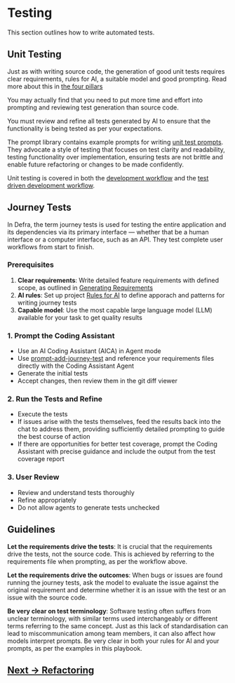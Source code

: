 # Testing

This section outlines how to write automated tests.

## Unit Testing

Just as with writing source code, the generation of good unit tests requires clear requirements, rules for AI, a suitable model and good prompting. Read more about this in [the four pillars](../getting-started/the-four-pillars.md)

You may actually find that you need to put more time and effort into prompting and reviewing test generation than source code. 

You must review and refine all tests generated by AI to ensure that the functionality is being tested as per your expectations.

The prompt library contains example prompts for writing [unit test prompts](../appendix/prompt-library/testing/prompt-add-unit-test.md). They advocate a style of testing that focuses on test clarity and readability, testing functionality over implementation, ensuring tests are not brittle and enable future refactoring or changes to be made confidently.

Unit testing is covered in both the [development workflow](development.md) and the [test driven development workflow](test-driven-development.md). 

## Journey Tests 

In Defra, the term journey tests is used for testing the entire application and its dependencies via its primary interface — whether that be a human interface or a computer interface, such as an API. They test complete user workflows from start to finish.

### Prerequisites

1. **Clear requirements**: Write detailed feature requirements with defined scope, as outlined in [Generating Requirements](../generating-requirements/README.md)
2. **AI rules**: Set up project [Rules for AI](../appendix/rules-for-ai/) to define apporach and patterns for writing journey tests
3. **Capable model**: Use the most capable large language model (LLM) available for your task to get quality results

### 1. Prompt the Coding Assistant

- Use an AI Coding Assistant (AICA) in Agent mode
- Use [prompt-add-journey-test](../appendix/prompt-library/testing/prompt-add-journey-test.md) and reference your requirements files directly with the Coding Assistant Agent
- Generate the initial tests
- Accept changes, then review them in the git diff viewer

### 2. Run the Tests and Refine  

- Execute the tests
- If issues arise with the tests themselves, feed the results back into the chat to address them, providing sufficiently detailed prompting to guide the best course of action
- If there are opportunities for better test coverage, prompt the Coding Assistant with precise guidance and include the output from the test coverage report

### 3. User Review  

- Review and understand tests thoroughly
- Refine appropriately
- Do not allow agents to generate tests unchecked

## Guidelines

**Let the requirements drive the tests**: It is crucial that the requirements drive the tests, not the source code. This is achieved by referring to the requirements file when prompting, as per the workflow above. 

**Let the requirements drive the outcomes**: When bugs or issues are found running the journey tests, ask the model to evaluate the issue against the original requirement and determine whether it is an issue with the test or an issue with the source code. 

**Be very clear on test terminology**: Software testing often suffers from unclear terminology, with similar terms used interchangeably or different terms referring to the same concept. Just as this lack of standardisation can lead to miscommunication among team members, it can also affect how models interpret prompts. Be very clear in both your rules for AI and your prompts, as per the examples in this playbook.

## [Next -> Refactoring](refactoring.md)